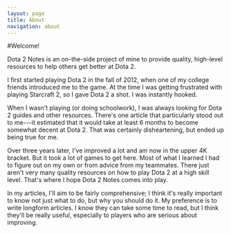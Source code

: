 ```yaml
---
layout: page
title: About
navigation: about
---
```

#Welcome!

Dota 2 Notes is an on-the-side project of mine to provide quality, high-level
resources to help others get better at Dota 2. 

I first started playing Dota 2 in the fall of 2012, when one of my college
friends introduced me to the game. At the time I was getting frustrated with
playing Starcraft 2, so I gave Dota 2 a shot. I was instantly hooked.

When I wasn't playing (or doing schoolwork), I was always looking for Dota 2
guides and other resources. There's one article that particularly stood out to
me---it estimated that it would take at least 6 months to become somewhat
decent at Dota 2. That was certainly disheartening, but ended up being true
for me.

Over three years later, I've improved a lot and am now in the upper 4K
bracket. But it took a lot of games to get here. Most of what I learned I had
to figure out on my own or from advice from my teammates. There just aren't
very many quality resources on how to play Dota 2 at a high skill level.
That's where I hope Dota 2 Notes comes into play.

In my articles, I'll aim to be fairly comprehensive; I think it's really
important to know not just what to do, but why you should do it. My preference
is to write longform articles. I know they can take some time to read, but I
think they'll be really useful, especially to players who are serious about
improving.